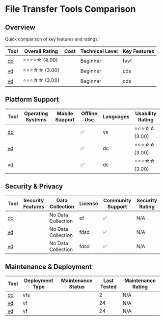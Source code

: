 # File Transfer Tools Comparison
## Overview
Quick comparison of key features and ratings:

| Tool | Overall Rating | Cost | Technical Level | Key Features |
|------|----------------|------|-----------------|--------------|
| [dd](#) | ⭐⭐⭐⭐☆ (4.00) |  | Beginner | fvvf |
| [vd](#) | ⭐⭐⭐☆☆ (3.00) |  | Beginner | cds |
| [vd](#) | ⭐⭐⭐☆☆ (3.00) |  | Beginner | cds |

## Platform Support
| Tool | Operating Systems | Mobile Support | Offline Use | Languages | Usability Rating |
|------|------------------|----------------|--------------|-----------|------------------|
| [dd](#) |  |  | ✅ | vs | ⭐⭐⭐☆☆ (3.00) |
| [vd](#) |  |  | ✅ | dc | ⭐⭐⭐☆☆ (3.00) |
| [vd](#) |  |  | ✅ | dc | ⭐⭐⭐☆☆ (3.00) |

## Security & Privacy
| Tool | Security Features | Data Collection | License | Community Support | Security Rating |
|------|-------------------|-----------------|----------|------------------|----------------|
| [dd](#) |  | No Data Collection | ef | ✅ | N/A |
| [vd](#) |  | No Data Collection | fdsd | ✅ | N/A |
| [vd](#) |  | No Data Collection | fdsd | ✅ | N/A |

## Maintenance & Deployment
| Tool | Deployment Type | Maintenance Status | Last Tested | Maintenance Rating |
|------|----------------|-------------------|-------------|-------------------|
| [dd](#) | vfs |  | 2 | N/A |
| [vd](#) | vf |  | 24 | N/A |
| [vd](#) | vf |  | 24 | N/A |
